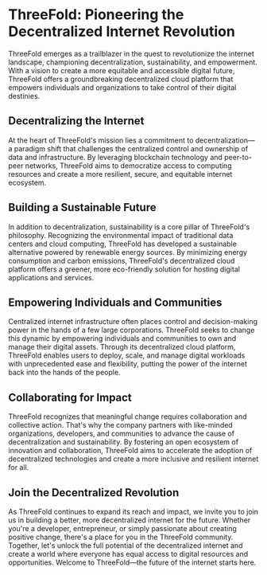 # ThreeFold: Pioneering the Decentralized Internet Revolution

ThreeFold emerges as a trailblazer in the quest to revolutionize the internet landscape, championing decentralization, sustainability, and empowerment. With a vision to create a more equitable and accessible digital future, ThreeFold offers a groundbreaking decentralized cloud platform that empowers individuals and organizations to take control of their digital destinies.

## Decentralizing the Internet

At the heart of ThreeFold's mission lies a commitment to decentralization—a paradigm shift that challenges the centralized control and ownership of data and infrastructure. By leveraging blockchain technology and peer-to-peer networks, ThreeFold aims to democratize access to computing resources and create a more resilient, secure, and equitable internet ecosystem.

## Building a Sustainable Future

In addition to decentralization, sustainability is a core pillar of ThreeFold's philosophy. Recognizing the environmental impact of traditional data centers and cloud computing, ThreeFold has developed a sustainable alternative powered by renewable energy sources. By minimizing energy consumption and carbon emissions, ThreeFold's decentralized cloud platform offers a greener, more eco-friendly solution for hosting digital applications and services.

## Empowering Individuals and Communities

Centralized internet infrastructure often places control and decision-making power in the hands of a few large corporations. ThreeFold seeks to change this dynamic by empowering individuals and communities to own and manage their digital assets. Through its decentralized cloud platform, ThreeFold enables users to deploy, scale, and manage digital workloads with unprecedented ease and flexibility, putting the power of the internet back into the hands of the people.

## Collaborating for Impact

ThreeFold recognizes that meaningful change requires collaboration and collective action. That's why the company partners with like-minded organizations, developers, and communities to advance the cause of decentralization and sustainability. By fostering an open ecosystem of innovation and collaboration, ThreeFold aims to accelerate the adoption of decentralized technologies and create a more inclusive and resilient internet for all.

## Join the Decentralized Revolution

As ThreeFold continues to expand its reach and impact, we invite you to join us in building a better, more decentralized internet for the future. Whether you're a developer, entrepreneur, or simply passionate about creating positive change, there's a place for you in the ThreeFold community. Together, let's unlock the full potential of the decentralized internet and create a world where everyone has equal access to digital resources and opportunities. Welcome to ThreeFold—the future of the internet starts here.